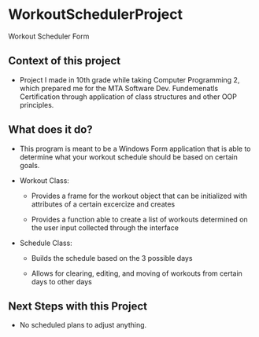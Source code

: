 # WorkoutSchedulerProject
Workout Scheduler Form

## Context of this project

- Project I made in 10th grade while taking Computer Programming 2, which prepared me for the MTA Software Dev. Fundemenatls Certification through application of class structures and other OOP principles.

## What does it do?

- This program is meant to be a Windows Form application that is able to determine what your workout schedule should be based on certain goals.

- Workout Class:
  
  - Provides a frame for the workout object that can be initialized with attributes of a certain excercize and creates 
  
  - Provides a function able to create a list of workouts determined on the user input collected through the interface 
  
- Schedule Class:
  
  - Builds the schedule based on the 3 possible days
  
  - Allows for clearing, editing, and moving of workouts from certain days to other days


## Next Steps with this Project

- No scheduled plans to adjust anything.
